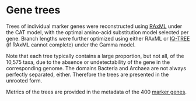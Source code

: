 Gene trees
==========

Trees of individual marker genes were reconstructed using [RAxML](https://sco.h-its.org/exelixis/web/software/raxml/index.html) under the CAT model, with the optimal amino-acid substitution model selected per gene. Branch lengths were further optimized using either RAxML or [IQ-TREE](http://www.iqtree.org/) (if RAxML cannot complete) under the Gamma model.

Note that each tree typically contains a large proportion, but not all, of the 10,575 taxa, due to the absence or undetectability of the gene in the corresponding genome. The domains Bacteria and Archaea are not always perfectly separated, either. Therefore the trees are presented in the unrooted form.

Metrics of the trees are provided in the metadata of the 400 [marker genes](../../markers).
